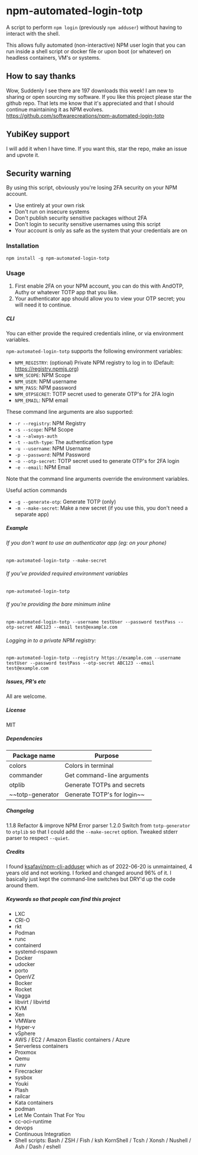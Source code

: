 # npm-automated-login-totp

A script to perform `npm login` (previously `npm adduser`) without having to interact with the shell.

This allows fully automated (non-interactive) NPM user login that you can run inside a shell script or docker file or upon boot (or whatever) on headless containers, VM's or systems.

## How to say thanks
Wow, Suddenly I see there are 197 downloads this week!
I am new to sharing or open sourcing my software.
If you like this project please star the github repo. That lets me know that it's appreciated and that I should continue maintaining it as NPM evolves.
https://github.com/softwarecreations/npm-automated-login-totp

## YubiKey support
I will add it when I have time. If you want this, star the repo, make an issue and upvote it.

## Security warning
By using this script, obviously you're losing 2FA security on your NPM account.

* Use entirely at your own risk
* Don't run on insecure systems
* Don't publish security sensitive packages without 2FA
* Don't login to security sensitive usernames using this script
* Your account is only as safe as the system that your credentials are on

### Installation

    npm install -g npm-automated-login-totp

### Usage

1. First enable 2FA on your NPM account, you can do this with AndOTP, Authy or whatever TOTP app that you like.
2. Your authenticator app should allow you to view your OTP secret; you will need it to continue.

##### CLI

You can either provide the required credentials inline, or via environment variables.

`npm-automated-login-totp` supports the following environment variables:

- `NPM_REGISTRY`: (optional) Private NPM registry to log in to (Default: https://registry.npmjs.org)
- `NPM_SCOPE`: NPM Scope
- `NPM_USER`: NPM username
- `NPM_PASS`: NPM password
- `NPM_OTPSECRET`: TOTP secret used to generate OTP's for 2FA login
- `NPM_EMAIL`: NPM email

These command line arguments are also supported:

- `-r --registry`: NPM Registry
- `-s --scope`: NPM Scope
- `-a --always-auth`
- `-t --auth-type`: The authentication type
- `-u --username`: NPM Username
- `-p --password`: NPM Password
- `-o --otp-secret`: TOTP secret used to generate OTP's for 2FA login
- `-e --email`: NPM Email

Note that the command line arguments override the environment variables.

Useful action commands

- `-g --generate-otp`: Generate TOTP (only)
- `-m --make-secret`: Make a new secret (if you use this, you don't need a separate app)


##### Example

###### If you don't want to use an authenticator app (eg: on your phone)
`npm-automated-login-totp --make-secret`

###### If you've provided required environment variables
`npm-automated-login-totp`

###### If you're providing the bare minimum inline
`npm-automated-login-totp --username testUser --password testPass --otp-secret ABC123 --email test@example.com`

###### Logging in to a private NPM registry:
```
npm-automated-login-totp --registry https://example.com --username testUser --password testPass --otp-secret ABC123 --email test@example.com
```

##### Issues, PR's etc
All are welcome.

##### License
MIT

##### Dependencies
Package name   | Purpose
---            | ---
colors         | Colors in terminal
commander      | Get command-line arguments
otplib         | Generate TOTPs and secrets
~~totp-generator | Generate TOTP's for login~~

##### Changelog
1.1.8 Refactor & improve NPM Error parser
1.2.0 Switch from `totp-generator` to `otplib` so that I could add the `--make-secret` option. Tweaked stderr parser to respect `--quiet`.

##### Credits
I found [ksafavi/npm-cli-adduser](https://github.com/ksafavi/npm-cli-adduser) which as of 2022-06-20 is unmaintained, 4 years old and not working. I forked and changed around 96% of it. I basically just kept the command-line switches but DRY'd up the code around them.

##### Keywords so that people can find this project
* LXC
* CRI-O
* rkt
* Podman
* runc
* containerd
* systemd-nspawn
* Docker
* udocker
* porto
* OpenVZ
* Bocker
* Rocket
* Vagga
* libvirt / libvirtd
* KVM
* Xen
* VMWare
* Hyper-v
* vSphere
* AWS / EC2 / Amazon Elastic containers / Azure
* Serverless containers
* Proxmox
* Qemu
* runv
* Firecracker
* sysbox
* Youki
* Plash
* railcar
* Kata containers
* podman
* Let Me Contain That For You
* cc-oci-runtime
* devops
* Continuous Integration
* Shell scripts: Bash / ZSH / Fish / ksh KornShell / Tcsh / Xonsh / Nushell / Ash / Dash / eshell
